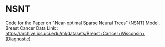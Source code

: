 # NSNT
Code for the Paper on "Near-optimal Sparse Neural Trees" (NSNT) Model.
Breast Cancer Data Link : https://archive.ics.uci.edu/ml/datasets/Breast+Cancer+Wisconsin+(Diagnostic)
